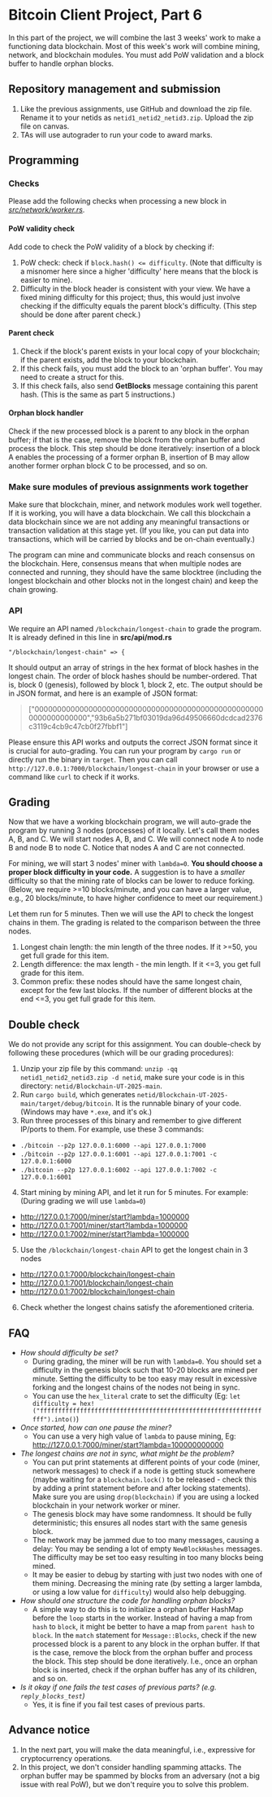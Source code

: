 # Bitcoin Client Project, Part 6

In this part of the project, we will combine the last 3 weeks' work to make a functioning data blockchain. Most of this week's work will combine mining, network, and blockchain modules. You must add PoW validation and a block buffer to handle orphan blocks.

## Repository management and submission

1. Like the previous assignments, use GitHub and download the zip file. Rename it to your netids as `netid1_netid2_netid3.zip`. Upload the zip file on canvas.
2. TAs will use autograder to run your code to award marks.

## Programming

### Checks

Please add the following checks when processing a new block in _[src/network/worker.rs](../src/network/worker.rs)_.

#### PoW validity check

Add code to check the PoW validity of a block by checking if:

1. PoW check: check if `block.hash() <= difficulty`. (Note that difficulty is a misnomer here since a higher 'difficulty' here means that the block is easier to mine).
2. Difficulty in the block header is consistent with your view. We have a fixed mining difficulty for this project; thus, this would just involve checking if the difficulty equals the parent block's difficulty. (This step should be done after parent check.)

#### Parent check

1. Check if the block's parent exists in your local copy of your blockchain; if the parent exists, add the block to your blockchain.
2. If this check fails, you must add the block to an 'orphan buffer'. You may need to create a struct for this.
3. If this check fails, also send **GetBlocks** message containing this parent hash. (This is the same as part 5 instructions.)

#### Orphan block handler

Check if the new processed block is a parent to any block in the orphan buffer; if that is the case, remove the block from the orphan buffer and process the block. This step should be done iteratively: insertion of a block A enables the processing of a former orphan B, insertion of B may allow another former orphan block C to be processed, and so on.

### Make sure modules of previous assignments work together

Make sure that blockchain, miner, and network modules work well together. If it is working, you will have a data blockchain. We call this blockchain a data blockchain since we are not adding any meaningful transactions or transaction validation at this stage yet. (If you like, you can put data into transactions, which will be carried by blocks and be on-chain eventually.)

The program can mine and communicate blocks and reach consensus on the blockchain. Here, consensus means that when multiple nodes are connected and running, they should have the same blocktree (including the longest blockchain and other blocks not in the longest chain) and keep the chain growing.

### API

We require an API named `/blockchain/longest-chain` to grade the program. It is already defined in this line in **src/api/mod.rs**

```
"/blockchain/longest-chain" => {
```

It should output an array of strings in the hex format of block hashes in the longest chain. The order of block hashes should be number-ordered. That is, block 0 (genesis), followed by block 1, block 2, etc. The output should be in JSON format, and here is an example of JSON format:

> ["0000000000000000000000000000000000000000000000000000000000000000","93b6a5b271bf03019da96d49506660dcdcad2376c3119c4cb9c47cb0f27fbbf1"]

Please ensure this API works and outputs the correct JSON format since it is crucial for auto-grading. You can run your program by `cargo run` or directly run the binary in `target`. Then you can call `http://127.0.0.1:7000/blockchain/longest-chain` in your browser or use a command like `curl` to check if it works.

## Grading

Now that we have a working blockchain program, we will auto-grade the program by running 3 nodes (processes) of it locally. Let's call them nodes A, B, and C. We will start nodes A, B, and C. We will connect node A to node B and node B to node C. Notice that nodes A and C are not connected.

For mining, we will start 3 nodes' miner with `lambda=0`. **You should choose a proper block difficulty in your code.** A suggestion is to have a _smaller_ difficulty so that the mining rate of blocks can be lower to reduce forking. (Below, we require >=10 blocks/minute, and you can have a larger value, e.g., 20 blocks/minute, to have higher confidence to meet our requirement.)

Let them run for 5 minutes. Then we will use the API to check the longest chains in them. The grading is related to the comparison between the three nodes.

1. Longest chain length: the min length of the three nodes. If it >=50, you get full grade for this item.
2. Length difference: the max length - the min length. If it <=3, you get full grade for this item.
3. Common prefix: these nodes should have the same longest chain, except for the few last blocks. If the number of different blocks at the end <=3, you get full grade for this item.

## Double check

We do not provide any script for this assignment. You can double-check by following these procedures (which will be our grading procedures):

1. Unzip your zip file by this command: `unzip -qq netid1_netid2_netid3.zip -d netid`, make sure your code is in this directory: `netid/Blockchain-UT-2025-main`.
2. Run `cargo build`, which generates `netid/Blockchain-UT-2025-main/target/debug/bitcoin`. It is the runnable binary of your code. (Windows may have `*.exe`, and it's ok.)
3. Run three processes of this binary and remember to give different IP/ports to them. For example, use these 3 commands:

- `./bitcoin --p2p 127.0.0.1:6000 --api 127.0.0.1:7000`
- `./bitcoin --p2p 127.0.0.1:6001 --api 127.0.0.1:7001 -c 127.0.0.1:6000`
- `./bitcoin --p2p 127.0.0.1:6002 --api 127.0.0.1:7002 -c 127.0.0.1:6001`

4. Start mining by mining API, and let it run for 5 minutes. For example: (During grading we will use `lambda=0`)

- http://127.0.0.1:7000/miner/start?lambda=1000000
- http://127.0.0.1:7001/miner/start?lambda=1000000
- http://127.0.0.1:7002/miner/start?lambda=1000000

5. Use the `/blockchain/longest-chain` API to get the longest chain in 3 nodes

- http://127.0.0.1:7000/blockchain/longest-chain
- http://127.0.0.1:7001/blockchain/longest-chain
- http://127.0.0.1:7002/blockchain/longest-chain

6. Check whether the longest chains satisfy the aforementioned criteria.

## FAQ

- _How should difficulty be set?_
  - During grading, the miner will be run with `lambda=0`. You should set a difficulty in the genesis block such that 10-20 blocks are mined per minute. Setting the difficulty to be too easy may result in excessive forking and the longest chains of the nodes not being in sync.
  - You can use the `hex_literal` crate to set the difficulty (Eg: `let difficulty = hex!("ffffffffffffffffffffffffffffffffffffffffffffffffffffffffffffffff").into()`)
- _Once started, how can one pause the miner?_
  - You can use a very high value of `lambda` to pause mining, Eg: http://127.0.0.1:7000/miner/start?lambda=100000000000
- _The longest chains are not in sync, what might be the problem?_
  - You can put print statements at different points of your code (miner, network messages) to check if a node is getting stuck somewhere (maybe waiting for a `blockchain.lock()` to be released - check this by adding a print statement before and after locking statements). Make sure you are using `drop(blockchain)` if you are using a locked blockchain in your network worker or miner.
  - The genesis block may have some randomness. It should be fully deterministic; this ensures all nodes start with the same genesis block.
  - The network may be jammed due to too many messages, causing a delay: You may be sending a lot of empty `NewBlockHashes` messages. The difficulty may be set too easy resulting in too many blocks being mined.
  - It may be easier to debug by starting with just two nodes with one of them mining. Decreasing the mining rate (by setting a larger lambda, or using a low value for `difficulty`) would also help debugging.
- _How should one structure the code for handling orphan blocks?_
  - A simple way to do this is to initialize a orphan buffer HashMap before the `loop` starts in the worker. Instead of having a map from `hash` to `block`, it might be better to have a map from `parent hash` to `block`. In the `match` statement for `Message::Blocks`, check if the new processed block is a parent to any block in the orphan buffer. If that is the case, remove the block from the orphan buffer and process the block. This step should be done iteratively. I.e., once an orphan block is inserted, check if the orphan buffer has any of its children, and so on.
- _Is it okay if one fails the test cases of previous parts? (e.g. `reply_blocks_test`)_
  - Yes, it is fine if you fail test cases of previous parts.

## Advance notice

1. In the next part, you will make the data meaningful, i.e., expressive for cryptocurrency operations.
2. In this project, we don't consider handling spamming attacks. The orphan buffer may be spammed by blocks from an adversary (not a big issue with real PoW), but we don't require you to solve this problem.
